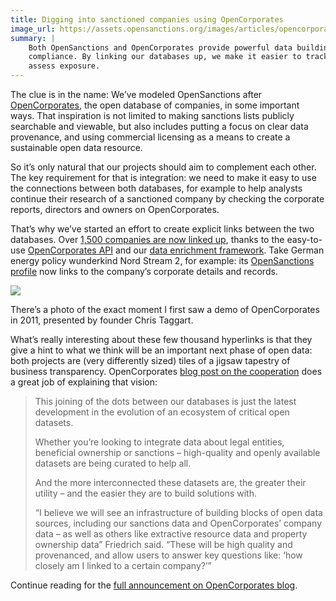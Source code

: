 ```yaml
---
title: Digging into sanctioned companies using OpenCorporates
image_url: https://assets.opensanctions.org/images/articles/opencorporates-home.png
summary: |
    Both OpenSanctions and OpenCorporates provide powerful data building blocks for
    compliance. By linking our databases up, we make it easier to track assets or
    assess exposure.
---
```


<!--img class="img-fluid" src="https://assets.opensanctions.org/images/articles/opencorporates-home.png" -->

The clue is in the name: We’ve modeled OpenSanctions after [OpenCorporates](https://opencorporates.com/), the open database of companies, in some important ways. That inspiration is not limited to making sanctions lists publicly searchable and viewable, but also includes putting a focus on clear data provenance, and using commercial licensing as a means to create a sustainable open data resource.

So it’s only natural that our projects should aim to complement each other. The key requirement for that is integration: we need to make it easy to use the connections between both databases, for example to help analysts continue their research of a sanctioned company by checking the corporate reports, directors and owners on OpenCorporates.

That’s why we’ve started an effort to create explicit links between the two databases. Over [1,500 companies are now linked up](/datasets/opencorporates/), thanks to the easy-to-use [OpenCorporates API](https://api.opencorporates.com/) and our [data enrichment framework](/docs/enrichment/). Take German energy policy wunderkind Nord Stream 2, for example: its [OpenSanctions profile](/entities/NK-csg2VfZAwP6ot77KuPiPkk/) now links to the company’s corporate details and records. 

<img class="img-fluid" src="https://assets.opensanctions.org/images/articles/taggart.png">
<p class="img-caption">
    There’s a photo of the exact moment I first saw a demo of OpenCorporates in 2011, presented by 
    founder Chris Taggart.
</p>

What’s really interesting about these few thousand hyperlinks is that they give a hint to what we think will be an important next phase of open data: both projects are (very differently sized) tiles of a jigsaw tapestry of business transparency. OpenCorporates [blog post on the cooperation](https://blog.opencorporates.com/2022/07/19/opencorporates-identifiers-now-in-opensanctions-a-win-for-the-open-data-ecosystem/) does a great job of explaining that vision:

> This joining of the dots between our databases is just the latest development in the evolution of an ecosystem of critical open datasets.
>
> Whether you’re looking to integrate data about legal entities, beneficial ownership or sanctions – high-quality and openly available datasets are being curated to help all.
>
> And the more interconnected these datasets are, the greater their utility – and the easier they are to build solutions with.
>
> “I believe we will see an infrastructure of building blocks of open data sources, including our sanctions data and OpenCorporates’ company data – as well as others like extractive resource data and property ownership data” Friedrich said. “These will be high quality and provenanced, and allow users to answer key questions like: ‘how closely am I linked to a certain company?’”

Continue reading for the [full announcement on OpenCorporates blog](https://blog.opencorporates.com/2022/07/19/opencorporates-identifiers-now-in-opensanctions-a-win-for-the-open-data-ecosystem/).

